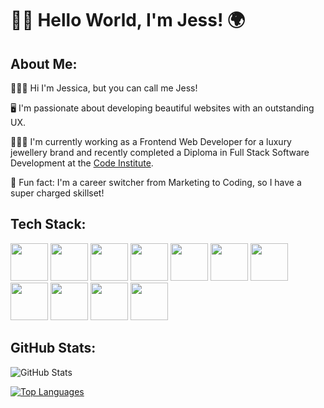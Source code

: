 # 👋🏽 Hello World, I'm Jess! 🌍

## About Me:

🙋🏾‍♀️ Hi I'm Jessica, but you can call me Jess!

🖥️ I'm passionate about developing beautiful websites with an outstanding UX. 

👩🏾‍💻 I'm currently working as a Frontend Web Developer for a luxury jewellery brand and recently completed a Diploma in Full Stack Software Development at the <a href="https://codeinstitute.net">Code Institute</a>.

🌟 Fun fact: I'm a career switcher from Marketing to Coding, so I have a super charged skillset!

## Tech Stack:

<img src="https://cdn.jsdelivr.net/gh/devicons/devicon/icons/html5/html5-original.svg" width="60"/> <!-- HTML -->
<img src="https://cdn.jsdelivr.net/gh/devicons/devicon/icons/css3/css3-original.svg" width="60" /> <!-- CSS -->
<img src="https://cdn.jsdelivr.net/gh/devicons/devicon/icons/javascript/javascript-original.svg" width="60"/> <!-- JavaScript -->
<img src="https://cdn.jsdelivr.net/gh/devicons/devicon/icons/python/python-original.svg" width="60"/> <!-- Python -->
<img src="https://cdn.jsdelivr.net/gh/devicons/devicon/icons/sass/sass-original.svg" width="60"/> <!-- Sass  -->
<img src="https://cdn.jsdelivr.net/gh/devicons/devicon/icons/jquery/jquery-original.svg" width="60"/> <!-- jQuery  -->
<img src="https://cdn.jsdelivr.net/gh/devicons/devicon/icons/bootstrap/bootstrap-original.svg" width="60"/> <!-- Bootstrap  -->
<img src="https://cdn.jsdelivr.net/gh/devicons/devicon/icons/flask/flask-original-wordmark.svg" width="60"/> <!-- Flask  -->
<img src="https://cdn.jsdelivr.net/gh/devicons/devicon/icons/heroku/heroku-plain-wordmark.svg" width="60"/> <!-- Heroku  -->
<img src="https://cdn.jsdelivr.net/gh/devicons/devicon/icons/django/django-plain-wordmark.svg" width="60"/> <!-- Django  -->
<img src="https://cdn.jsdelivr.net/gh/devicons/devicon/icons/mongodb/mongodb-original-wordmark.svg" width="60"/> <!-- MongoDB -->

## GitHub Stats:

![GitHub Stats](https://github-readme-stats.vercel.app/api?username=JessicaJuliet)

[![Top Languages](https://github-readme-stats.vercel.app/api/top-langs/?username=JessicaJuliet)](https://github.com/JessicaJuliet/github-readme-stats)
